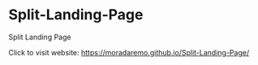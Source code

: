 # Split-Landing-Page
Split Landing Page

Click to visit website: https://moradaremo.github.io/Split-Landing-Page/
